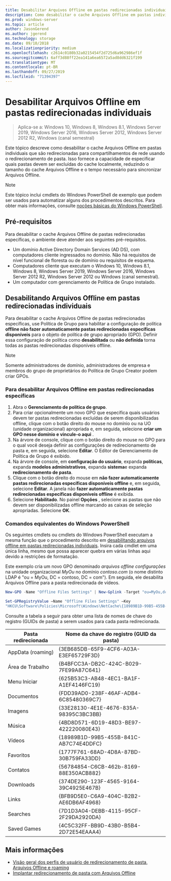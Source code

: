 ```yaml
---
title: Desabilitar Arquivos Offline em pastas redirecionadas individuais
description: Como desabilitar o cache Arquivos Offline em pastas individuais que são redirecionadas para compartilhamentos de rede usando o redirecionamento de pasta.
ms.prod: windows-server
ms.topic: article
author: JasonGerend
ms.author: jgerend
ms.technology: storage
ms.date: 09/10/2018
ms.localizationpriority: medium
ms.openlocfilehash: c2614c0180b32a0215454f2d725d6a962986ef1f
ms.sourcegitcommit: 6aff3d88ff22ea141a6ea6572a5ad8dd6321f199
ms.translationtype: MT
ms.contentlocale: pt-BR
ms.lasthandoff: 09/27/2019
ms.locfileid: "71394397"
---
```

# <a name="disable-offline-files-on-individual-redirected-folders"></a>Desabilitar Arquivos Offline em pastas redirecionadas individuais

>Aplica-se a: Windows 10, Windows 8, Windows 8.1, Windows Server 2019, Windows Server 2016, Windows Server 2012, Windows Server 2012 R2, Windows (canal semestral)

Este tópico descreve como desabilitar o cache Arquivos Offline em pastas individuais que são redirecionadas para compartilhamentos de rede usando o redirecionamento de pasta. Isso fornece a capacidade de especificar quais pastas devem ser excluídas do cache localmente, reduzindo o tamanho do cache Arquivos Offline e o tempo necessário para sincronizar Arquivos Offline.

>[!NOTE]
>Este tópico inclui cmdlets do Windows PowerShell de exemplo que podem ser usados para automatizar alguns dos procedimentos descritos. Para obter mais informações, consulte [noções básicas do Windows PowerShell](https://docs.microsoft.com/powershell/scripting/getting-started/fundamental/windows-powershell-basics?view=powershell-6).

## <a name="prerequisites"></a>Pré-requisitos

Para desabilitar o cache Arquivos Offline de pastas redirecionadas específicas, o ambiente deve atender aos seguintes pré-requisitos.

- Um domínio Active Directory Domain Services (AD DS), com computadores cliente ingressados no domínio. Não há requisitos de nível funcional de floresta ou de domínio ou requisitos de esquema.
- Computadores cliente que executam o Windows 10, Windows 8.1, Windows 8, Windows Server 2019, Windows Server 2016, Windows Server 2012 R2, Windows Server 2012 ou Windows (canal semestral).
- Um computador com gerenciamento de Política de Grupo instalado.

## <a name="disabling-offline-files-on-individual-redirected-folders"></a>Desabilitando Arquivos Offline em pastas redirecionadas individuais

Para desabilitar o cache Arquivos Offline de pastas redirecionadas específicas, use Política de Grupo para habilitar a configuração de política **offline não fazer automaticamente pastas redirecionadas específicas disponíveis** para o objeto de política de grupo apropriado (GPO). Definir essa configuração de política como **desabilitada** ou **não definida** torna todas as pastas redirecionadas disponíveis offline.

>[!NOTE]
>Somente administradores de domínio, administradores de empresa e membros do grupo de proprietários do Política de Grupo Creator podem criar GPOs.

### <a name="to-disable-offline-files-on-specific-redirected-folders"></a>Para desabilitar Arquivos Offline em pastas redirecionadas específicas

1. Abra o **Gerenciamento de política de grupo**.
2. Para criar opcionalmente um novo GPO que especifica quais usuários devem ter pastas redirecionadas excluídas de serem disponibilizadas offline, clique com o botão direito do mouse no domínio ou na UO (unidade organizacional) apropriada e, em seguida, selecione **criar um GPO nesse domínio e vincule-o aqui** .
3. Na árvore de console, clique com o botão direito do mouse no GPO para o qual você deseja definir as configurações de redirecionamento de pasta e, em seguida, selecione **Editar**. O Editor de Gerenciamento de Política de Grupo é exibido.
4. Na árvore de console, em **configuração do usuário**, expanda **políticas**, expanda **modelos administrativos**, expanda **sistema**e expanda **redirecionamento de pasta**.
5. Clique com o botão direito do mouse em **não fazer automaticamente pastas redirecionadas específicas disponíveis offline** e, em seguida, selecione **Editar**. A janela não **fazer automaticamente pastas redirecionadas específicas disponíveis offline** é exibida.
6. Selecione **Habilitado**. No painel **Opções** , selecione as pastas que não devem ser disponibilizadas offline marcando as caixas de seleção apropriadas. Selecione **OK**.

### <a name="windows-powershell-equivalent-commands"></a>Comandos equivalentes do Windows PowerShell

Os seguintes cmdlets ou cmdlets do Windows PowerShell executam a mesma função que o procedimento descrito em [desabilitando arquivos offline em pastas redirecionadas individuais](#disabling-offline-files-on-individual-redirected-folders). Insira cada cmdlet em uma única linha, mesmo que possa aparecer quebra em várias linhas aqui devido a restrições de formatação.

Este exemplo cria um novo GPO denominado *arquivos offline configurações* na unidade organizacional *MyOu* no domínio *contoso.com* (o nome distinto LDAP é "ou = MyOu, DC = contoso, DC = com"). Em seguida, ele desabilita Arquivos Offline para a pasta redirecionada de vídeos.

```PowerShell
New-GPO -Name "Offline Files Settings" | New-Gplink -Target "ou=MyOu,dc=contoso,dc=com" -LinkEnabled Yes

Set-GPRegistryValue –Name "Offline Files Settings" –Key
"HKCU\Software\Policies\Microsoft\Windows\NetCache\{18989B1D-99B5-455B-841C-AB7C74E4DDFC}" -ValueName DisableFRAdminPinByFolder –Type DWORD –Value 1
```

Consulte a tabela a seguir para obter uma lista de nomes de chave do registro (GUIDs de pasta) a serem usados para cada pasta redirecionada.

|Pasta redirecionada|Nome da chave do registro (GUID da pasta)|
|---|---|
|AppData (roaming)|{3EB685DB-65F9-4CF6-A03A-E3EF65729F3D}|
|Área de Trabalho|{B4BFCC3A-DB2C-424C-B029-7FE99A87C641}|
|Menu Iniciar|{625B53C3-AB48-4EC1-BA1F-A1EF4146FC19}|
|Documentos|{FDD39AD0-238F-46AF-ADB4-6C85480369C7}|
|Imagens|{33E28130-4E1E-4676-835A-98395C3BC3BB}|
|Música|{4BD8D571-6D19-48D3-BE97-422220080E43}|
|Vídeos|{18989B1D-99B5-455B-841C-AB7C74E4DDFC}|
|Favoritos|{1777F761-68AD-4D8A-87BD-30B759FA33DD}|
|Contatos|{56784854-C6CB-462b-8169-88E350ACB882}|
|Downloads|{374DE290-123F-4565-9164-39C4925E467B}|
|Links|{BFB9D5E0-C6A9-404C-B2B2-AE6DB6AF4968}|
|Searches|{7D1D3A04-DEBB-4115-95CF-2F29DA2920DA}|
|Saved Games|{4C5C32FF-BB9D-43B0-B5B4-2D72E54EAAA4}|

## <a name="more-information"></a>Mais informações

- [Visão geral dos perfis de usuário de redirecionamento de pasta, Arquivos Offline e roaming](folder-redirection-rup-overview.md)
- [Implantar redirecionamento de pasta com Arquivos Offline](deploy-folder-redirection.md)